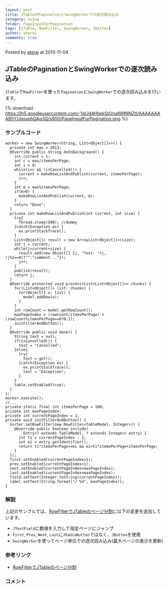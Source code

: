 ```yaml
---
layout: post
title: JTableのPaginationとSwingWorkerでの逐次読み込み
category: swing
folder: PageInputForPagination
tags: [JTable, RowFilter, SwingWorker, JButton]
author: aterai
comments: true
---
```


Posted by [aterai](http://terai.xrea.jp/aterai.html) at 2013-11-04

## JTableのPaginationとSwingWorkerでの逐次読み込み
`JTable`で`RowFilter`を使った`Pagination`と`SwingWorker`での逐次読み込みを行います。


{% download https://lh5.googleusercontent.com/-1qIJd4HlwkQ/UnaN9fNNZtI/AAAAAAAAB5Y/JqssphQAq3Q/s800/PageInputForPagination.png %}

### サンプルコード
<pre class="prettyprint"><code>worker = new SwingWorker&lt;String, List&lt;Object[]&gt;&gt;() {
  private int max = 2013;
  @Override public String doInBackground() {
    int current = 1;
    int c = max/itemsPerPage;
    int i = 0;
    while(i&lt;c &amp;&amp; !isCancelled()) {
      current = makeRowListAndPublish(current, itemsPerPage);
      i++;
    }
    int m = max%itemsPerPage;
    if(m&gt;0) {
      makeRowListAndPublish(current, m);
    }
    return "Done";
  }
  private int makeRowListAndPublish(int current, int size) {
    try{
      Thread.sleep(500); //dummy
    }catch(Exception ex) {
      ex.printStackTrace();
    }
    List&lt;Object[]&gt; result = new ArrayList&lt;Object[]&gt;(size);
    int j = current;
    while(j&lt;current+size) {
      result.add(new Object[] {j, "Test: "+j, (j%2==0)?"":"comment..."});
      j++;
    }
    publish(result);
    return j;
  }
  @Override protected void process(List&lt;List&lt;Object[]&gt;&gt; chunks) {
    for(List&lt;Object[]&gt; list: chunks) {
      for(Object[] o: list) {
        model.addRow(o);
      }
    }
    int rowCount = model.getRowCount();
    maxPageIndex = (rowCount/itemsPerPage) + (rowCount%itemsPerPage==0?0:1);
    initFilterAndButton();
  }
  @Override public void done() {
    String text = null;
    if(isCancelled()) {
      text = "Cancelled";
    }else{
      try{
        text = get();
      }catch(Exception ex) {
        ex.printStackTrace();
        text = "Exception";
      }
    }
    table.setEnabled(true);
  }
};
worker.execute();
//...
private static final int itemsPerPage = 100;
private int maxPageIndex;
private int currentPageIndex = 1;
private void initFilterAndButton() {
  sorter.setRowFilter(new RowFilter&lt;TableModel, Integer&gt;() {
    @Override public boolean include(
        Entry&lt;? extends TableModel, ? extends Integer&gt; entry) {
      int ti = currentPageIndex - 1;
      int ei = entry.getIdentifier();
      return ti*itemsPerPage&lt;=ei &amp;&amp; ei&lt;ti*itemsPerPage+itemsPerPage;
    }
  });
  first.setEnabled(currentPageIndex&gt;1);
  prev.setEnabled(currentPageIndex&gt;1);
  next.setEnabled(currentPageIndex&lt;maxPageIndex);
  last.setEnabled(currentPageIndex&lt;maxPageIndex);
  field.setText(Integer.toString(currentPageIndex));
  label.setText(String.format("/ %d", maxPageIndex));
}
</code></pre>

### 解説
上記のサンプルでは、[RowFilterでJTableのページ分割](http://terai.xrea.jp/Swing/TablePagination.html)に以下の変更を追加しています。

- `JTextField`に数値を入力して指定ページにジャンプ
- `First`, `Prev`, `Next`, `Last`に`JRadioButton`ではなく、`JButton`を使用
- `SwingWorker`を使ってページ単位での逐次読み込み(最大ページの表示を更新)

<!-- dummy comment line for breaking list -->

### 参考リンク
- [RowFilterでJTableのページ分割](http://terai.xrea.jp/Swing/TablePagination.html)

<!-- dummy comment line for breaking list -->

### コメント
